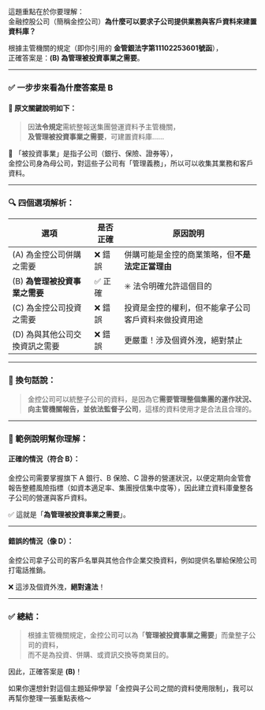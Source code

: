 這題重點在於你要理解：  
金融控股公司（簡稱金控公司）**為什麼可以要求子公司提供業務與客戶資料來建置資料庫？**

根據主管機關的規定（即你引用的 **金管銀法字第11102253601號函**），  
正確答案是：**(B) 為管理被投資事業之需要**。

---

### ✅ 一步步來看為什麼答案是 **B**

#### 📘 原文關鍵說明如下：
> 因**法令規定**需統整報送集團營運資料予主管機關，  
> **及管理被投資事業之需要**，可建置資料庫……

🔎 「被投資事業」是指子公司（銀行、保險、證券等），  
金控公司身為母公司，對這些子公司有「管理義務」，所以可以收集其業務和客戶資料。

---

### 🔍 四個選項解析：

| 選項 | 是否正確 | 原因說明 |
|------|-----------|------------|
| (A) 為金控公司併購之需要 | ❌ 錯誤 | 併購可能是金控的商業策略，但**不是法定正當理由** |
| (B) **為管理被投資事業之需要** | ✅ 正確 | ✳️ 法令明確允許這個目的 |
| (C) 為金控公司投資之需要 | ❌ 錯誤 | 投資是金控的權利，但不能拿子公司客戶資料來做投資用途 |
| (D) 為與其他公司交換資訊之需要 | ❌ 錯誤 | 更嚴重！涉及個資外洩，絕對禁止 |

---

### 🧠 換句話說：

> 金控公司可以統整子公司的資料，是因為它**需要管理整個集團的運作狀況、向主管機關報告，並依法監督子公司**，這樣的資料使用才是合法且合理的。

---

### 🧩 範例說明幫你理解：

#### 正確的情況（符合 B）：

金控公司需要掌握旗下 A 銀行、B 保險、C 證券的營運狀況，以便定期向金管會報告整體風險指標（如資本適足率、集團授信集中度等），因此建立資料庫彙整各子公司的營運與客戶資料。

✅ 這就是「**為管理被投資事業之需要**」。

---

#### 錯誤的情況（像 D）：

金控公司拿子公司的客戶名單與其他合作企業交換資料，例如提供名單給保險公司打電話推銷。

❌ 這涉及個資外洩，**絕對違法**！

---

### ✅ 總結：

> 根據主管機關規定，金控公司可以為「**管理被投資事業之需要**」而彙整子公司的資料，  
> 而不是為投資、併購、或資訊交換等商業目的。

因此，正確答案是 **(B)**！

如果你還想針對這個主題延伸學習「金控與子公司之間的資料使用限制」，我可以再幫你整理一張重點表格～